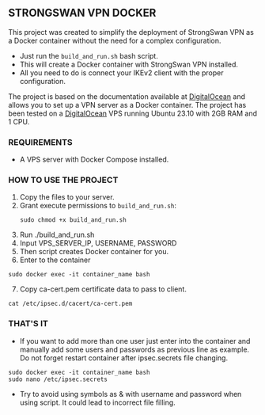 ## STRONGSWAN VPN DOCKER

This project was created to simplify the deployment of StrongSwan VPN as a Docker container without the need for a complex configuration.

- Just run the `build_and_run.sh` bash script.
- This will create a Docker container with StrongSwan VPN installed.
- All you need to do is connect your IKEv2 client with the proper configuration.

The project is based on the documentation available at [DigitalOcean](https://www.digitalocean.com/community/tutorials/how-to-set-up-an-ikev2-vpn-server-with-strongswan-on-ubuntu-22-04) and allows you to set up a VPN server as a Docker container. The project has been tested on a [DigitalOcean](https://www.digitalocean.com/) VPS running Ubuntu 23.10 with 2GB RAM and 1 CPU.

### REQUIREMENTS
- A VPS server with Docker Compose installed.

### HOW TO USE THE PROJECT
1. Copy the files to your server.
2. Grant execute permissions to `build_and_run.sh`:
   ```
   sudo chmod +x build_and_run.sh
   ```
3. Run ./build_and_run.sh
4. Input VPS_SERVER_IP, USERNAME, PASSWORD 
5. Then script creates Docker container for you.
6. Enter to the container 
````
sudo docker exec -it container_name bash
````
7. Copy ca-cert.pem certificate data to pass to client.
````
cat /etc/ipsec.d/cacert/ca-cert.pem
````
### THAT'S IT

- If you want to add more than one user just enter into the container and manually add some users and passwords
as previous line as example. Do not forget restart container after ipsec.secrets file changing.

````
sudo docker exec -it container_name bash
sudo nano /etc/ipsec.secrets
````

- Try to avoid using symbols as & with username and password when using script. 
It could lead to incorrect file filling.  
